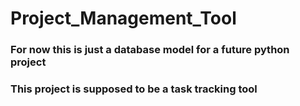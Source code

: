 # Project_Management_Tool
### For now this is just a database model for a future python project
### This project is supposed to be a task tracking tool
